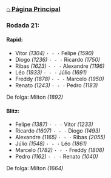### [⌂ Página Principal](https://grupo-de-xadrez.github.io/)

### Rodada 21:

#### Rapid:

* Vitor *(1304)* `· - ·` Felipe *(1590)*  
* Diogo *(1236)* `· - ·` Ricardo *(1750)*  
* Ribas *(1623)* `· - ·` Alexandre *(1196)*  
* Léo *(1933)* `· - ·` Júlio *(1691)*  
* Freddy *(1878)* `· - ·` Marcelo *(1950)*  
* Renato *(1243)* `· - ·` Pedro *(1183)*  

De folga: Milton *(1892)*

#### Blitz:

* Felipe *(1387)* `· - ·` Vitor *(1233)*  
* Ricardo *(1607)* `· - ·` Diogo *(1493)*  
* Alexandre *(1165)* `· - ·` Ribas *(2055)*  
* Júlio *(1548)* `· - ·` Léo *(1861)*  
* Marcelo *(1782)* `· - ·` Freddy *(1808)*  
* Pedro *(1162)* `· - ·` Renato *(1040)*  

De folga: Milton *(1664)*

